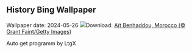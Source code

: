 ## History Bing Wallpaper
Wallpaper date: 2024-05-26
![](https://www.bing.com/th?id=OHR.MoroccoBenhaddou_EN-US4848616753_UHD.jpg&w=1000)Download: [Aït Benhaddou, Morocco (© Grant Faint/Getty Images)](https://www.bing.com/th?id=OHR.MoroccoBenhaddou_EN-US4848616753_UHD.jpg)

Auto get programm by LtgX
